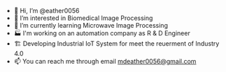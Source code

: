 - 👋 Hi, I’m @eather0056
- 👀 I’m interested in Biomedical Image Processing
- 🌱 I’m currently learning Microwave Image Processing
- 🏭 I'm working on an automation company as R & D Engineer
- 🏗️ Developing Industrial IoT System for meet the reuerment of Industry 4.0
- 📫 You can reach me through email mdeather0056@gmail.com

<!---
eather0056/eather0056 is a ✨ special ✨ repository because its `README.md` (this file) appears on your GitHub profile.
You can click the Preview link to take a look at your changes.
--->
